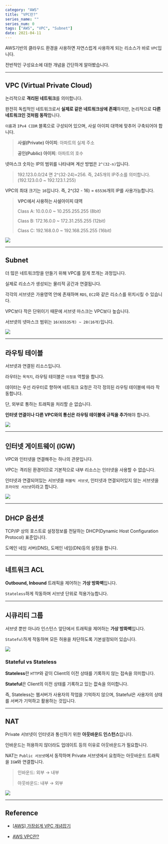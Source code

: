 ```yaml
---
category: "AWS"
title: "VPC란?"
series_name: ""
series_num: 0
tags: ["AWS", "VPC", "Subnet"]
date: 2021-04-11
---
```


AWS기반의 클라우드 환경을 사용하면 자연스럽게 사용하게 되는 리소스가 바로 `VPC`입니다.

전반적인 구성요소에 대한 개념을 간단하게 알아봤습니다.

***

## VPC (Virtual Private Cloud)

논리적으로 **격리된 네트워크**를 의미합니다.

완전히 독립적인 네트워크로서 **실제로 같은 네트워크상에 존재**하지만, 논리적으로 **다른 네트워크인 것처럼 동작**합니다.

`이름`과 `IPv4 CIDR` 블록으로 구성되어 있으며, 사설 아이피 대역에 맞추어 구축되어야 합니다.

> **사설(Private) 아이피**: 아파트의 실제 주소 
>
> **공인(Public) 아이피**: 아파트의 호수

넷마스크 숫자는 IP의 범위를 나타내며 계산 방법은 `2^(32-n)`입니다.

> 192.123.0.0/24 면 2^(32-24)=256. 즉, 245개의 IP주소를 의미합니다. (192.123.0.0 ~ 192.123.1.255)

VPC의 최대 크기는 `16`입니다. 즉, 2^(32 - 16) = `65536`개의 IP를 사용가능합니다.

> **VPC에서 사용하는 사설아이피 대역**
>
> Class A: 10.0.0.0 ~ 10.255.255.255 (8bit)
> 
> Class B: 172.16.0.0 ~ 172.31.255.255 (12bit)
> 
> Class C: 192.168.0.0 ~ 192.168.255.255 (16bit)

![](../img/vpc1.png)

***

## Subnet

더 많은 네트워크망을 만들기 위해 VPC를 잘게 쪼개는 과정입니다.

실제로 리소스가 생성되는 물리적 공간과 연결됩니다.

각각의 서브넷은 가용영역 안에 존재하며 `RDS`, `EC2`와 같은 리소스를 위치시킬 수 있습니다.

VPC보다 작은 단위이기 때문에 서브넷 마스크는 VPC보다 높습니다.

서브넷의 넷마스크 범위는 `16(65535개) ~ 28(16개)`입니다.

![](../img/vpc2.png)

***

## 라우팅 테이블

서브넷과 연결된 리소스입니다.

라우터는 `목적지`, 라우팅 테이블은 `이정표` 역할을 합니다.

데이터는 우선 라우터로 향하며 네트워크 요청은 각각 정의된 라우팅 테이블에 따라 작동합니다.

단, 외부로 통하는 트래픽을 처리할 순 없습니다.

**인터넷 연결이나 다른 VPC와의 통신은 라우팅 테이블에 규칙을 추가**해야 합니다.

![](../img/vpc3.png)

***

## 인터넷 게이트웨이 (IGW)

VPC와 인터넷을 연결해주는 하나의 관문입니다.

VPC는 격리된 환경이므로 기본적으로 내부 리소스는 인터넷을 사용할 수 없습니다.

인터넷과 연결되어있는 서브넷을 `퍼블릭 서브넷`, 인터넷과 연결되어있지 않는 서브넷을 `프라이빗 서브넷`이라고 합니다.


![](../img/vpc4.png)

***

## DHCP 옵션셋

TCP/IP 상의 호스트로 설정정보를 전달하는 DHCP(Dynamic Host Configuration Protocol) 표준입니다.

도메인 네임 서버(DNS), 도메인 네임(DN)등의 설정을 합니다.

***

## 네트워크 ACL

**Outbound, Inbound** 트래픽을 제어하는 **가상 방화벽**입니다.

`Stateless`하게 작동하며 서브넷 단위로 적용가능합니다.

***

## 시큐리티 그룹

서브넷 뿐만 아니라 인스턴스 앞단에서 트래픽을 제어하는 **가상 방화벽**입니다.

`Stateful`하게 작동하며 모든 허용을 차단하도록 기본설정되어 있습니다.

![](../img/vpc5.png)

### Stateful vs Stateless

**Stateless**란 `HTTP`와 같이 Client의 이전 상태를 기록하지 않는 접속을 의미합니다.

**Stateful**은 Client의 이전 상태를 기록하고 있는 젒속을 의미합니다.

즉, Stateless는 웹서버가 사용자의 작업을 기억하지 않으며, Stateful은 사용자의 상태를 서버가 기억하고 활용하는 것입니다.

***

## NAT

Private 서브넷이 인터넷과 통신하기 위한 **아웃바운드 인스턴스**입니다.

인바운드는 허용하지 않더라도 업데이트 등의 이유로 아웃바운드가 필요합니다.

NAT는 `Public 서브넷`에서 동작하며 Private 서브넷에서 요청하는 아웃바운드 트래픽을 `IGW`와 연결합니다.

> 인바운드: 외부 → 내부
>
> 아웃바운드: 내부 → 외부
 
![](../img/vpc6.png)

*** 

## Reference

* [[AWS] 가장쉽게 VPC 개념잡기](https://medium.com/harrythegreat/aws-%EA%B0%80%EC%9E%A5%EC%89%BD%EA%B2%8C-vpc-%EA%B0%9C%EB%85%90%EC%9E%A1%EA%B8%B0-71eef95a7098)

* [AWS VPC란?](https://velog.io/@may_soouu/AWS-VPC%EB%9E%80)
